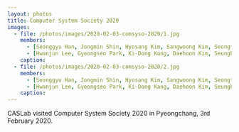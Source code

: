 ```yaml
---
layout: photos
title: Computer System Society 2020
images:
  - file: /photos/images/2020-02-03-comsyso-2020/1.jpg
    members:  
      - [Seonggyu Han, Jongmin Shin, Hyosang Kim, Sangwoong Kim, Seongtae Bang, Seungkyu Lee, Minho Kim]
      - [Hwanjun Lee, Gyeongseo Park, Ki-Dong Kang, Daehoon Kim, Seunghak Lee, Hyungwon Park, Minwoo Jang]
    caption: 
  - file: /photos/images/2020-02-03-comsyso-2020/2.jpg
    members:  
      - [Seonggyu Han, Jongmin Shin, Hyosang Kim, Sangwoong Kim, Seongtae Bang, Seungkyu Lee, Minho Kim]
      - [Hwanjun Lee, Gyeongseo Park, Ki-Dong Kang, Daehoon Kim, Seunghak Lee, Hyungwon Park, Minwoo Jang]
    caption: 
---
```


CASLab visited Computer System Society 2020 in Pyeongchang, 3rd February 2020.